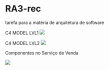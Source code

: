# RA3-rec
tarefa para a matéria de arquitetura de software

C4 MODEL LVL1
[![](https://mermaid.ink/img/pako:eNqNk8FO20AQhl9ltBISlRJVlXryAQmchKZNUJQAh3pzGHmHZCV7J-yuIYjwMJx4AMQT5MWYBNo0OI3wZT3r__tndtZzr3I2pBJ1cADpd-hLUEATenQj67cEWhYnHksEQ5CyizSPrJ12sjmbwnlLO5DnONPqIlTLR28ZDi_JGTLsv0KKdo5ftBpDs3m0uAi4gJNsZEMkcRy0Lsdv-Mn6c1fcxXYBaXY86MIpRrrFuy1JymXlbC6aVmY7zGa3QTsbkb-xyydelT3ACZbkIofd6o4U_15TgPY8kncc4LA9HKwq34mcbiUYUoFx-Sxn_0-GH1vyM46SqGNDjvYPkK6BIUeyCJ6uKxtEvnyhsIBu1re55_DvkTybanOgffTPOr26H_wM-6vOpoWVVtJn6N6Ouj9exT6-X-frnd5ncFY3-Nh71VAl-RKtkRG4X1lqFadUklaJvBq6wqqIWmn3IFKUno_uXK6S6CtqKM_VZKqSKyyCRNXMyC_7PjB_d2fofjNvYjI2su-_Dd169h5eAfkgQVw?type=png)](https://mermaid.live/edit#pako:eNqNk8FO20AQhl9ltBISlRJVlXryAQmchKZNUJQAh3pzGHmHZCV7J-yuIYjwMJx4AMQT5MWYBNo0OI3wZT3r__tndtZzr3I2pBJ1cADpd-hLUEATenQj67cEWhYnHksEQ5CyizSPrJ12sjmbwnlLO5DnONPqIlTLR28ZDi_JGTLsv0KKdo5ftBpDs3m0uAi4gJNsZEMkcRy0Lsdv-Mn6c1fcxXYBaXY86MIpRrrFuy1JymXlbC6aVmY7zGa3QTsbkb-xyydelT3ACZbkIofd6o4U_15TgPY8kncc4LA9HKwq34mcbiUYUoFx-Sxn_0-GH1vyM46SqGNDjvYPkK6BIUeyCJ6uKxtEvnyhsIBu1re55_DvkTybanOgffTPOr26H_wM-6vOpoWVVtJn6N6Ouj9exT6-X-frnd5ncFY3-Nh71VAl-RKtkRG4X1lqFadUklaJvBq6wqqIWmn3IFKUno_uXK6S6CtqKM_VZKqSKyyCRNXMyC_7PjB_d2fofjNvYjI2su-_Dd169h5eAfkgQVw)


C4 MODEL LVL2
[![](https://mermaid.ink/img/pako:eNqNlNFq2zAUhl_lICh00FAYu_LFILGbNFvTZV3bwexdnFonicCWMknOVuo-zNjFYLdlT-AX20liNlKLYd_Ikv_vP9IvSw8iN5JEJI6OIH4FM-4UMIAL2nD7MoJE4dJiiSAJYqN980tpsuQynWn-sF7BdZJp4GeYZuLGVc13qwwc35KWJI09hRjVN3yRic8wGLyubxzWMGLp2LIbi-B4uC5Ujs3P5oeBj3R3ypO4UwVtkb3zaEdydco9wkYhDOfTGuKUG5igp69430rjnfTKeGKVpS-Vcoqdf5OrIUlnKrfGkd3wmNmuaDtLdD3Ysy47t0ZW3vShx106LhTx-vvQk0BtXGLJfK_q513-igr0zRPvVB-Dadfg0nh0MFYuR7W12Jsk7UaVleYdhdyUNbxJR6jzHZSgNK4T-1kAehuAnuU9DmAXAexZ0JMANkvbn-gg2hY4DwCXgTrdSKcB8l2A_F-WU546H7M9PE_nXAMXxvJ5VGNj5EGEB9r3Ia04ESXxgJJ84B-2bCb8ikrKRMSvkhZYFT4TmX5kKXLaH-51LiJvKzoR1lTLlYgWWDjuVWvJobXXw9_RNepPxvzrk1Te2Nn-itndNI9_APEnkHA?type=png)](https://mermaid.live/edit#pako:eNqNlNFq2zAUhl_lICh00FAYu_LFILGbNFvTZV3bwexdnFonicCWMknOVuo-zNjFYLdlT-AX20liNlKLYd_Ikv_vP9IvSw8iN5JEJI6OIH4FM-4UMIAL2nD7MoJE4dJiiSAJYqN980tpsuQynWn-sF7BdZJp4GeYZuLGVc13qwwc35KWJI09hRjVN3yRic8wGLyubxzWMGLp2LIbi-B4uC5Ujs3P5oeBj3R3ypO4UwVtkb3zaEdydco9wkYhDOfTGuKUG5igp69430rjnfTKeGKVpS-Vcoqdf5OrIUlnKrfGkd3wmNmuaDtLdD3Ysy47t0ZW3vShx106LhTx-vvQk0BtXGLJfK_q513-igr0zRPvVB-Dadfg0nh0MFYuR7W12Jsk7UaVleYdhdyUNbxJR6jzHZSgNK4T-1kAehuAnuU9DmAXAexZ0JMANkvbn-gg2hY4DwCXgTrdSKcB8l2A_F-WU546H7M9PE_nXAMXxvJ5VGNj5EGEB9r3Ia04ESXxgJJ84B-2bCb8ikrKRMSvkhZYFT4TmX5kKXLaH-51LiJvKzoR1lTLlYgWWDjuVWvJobXXw9_RNepPxvzrk1Te2Nn-itndNI9_APEnkHA)


Componentes no Serviço de Venda

[![](https://mermaid.ink/img/pako:eNqVVO9q2zAQfxWhUtgggW0ZW-vBoLGTNLCM0o59mL0PmnVKxGTJSHLa0PRp9qEP0EfIi-0c5Y_dZZT4i3V3v_ud7neS7mluONCInp6S-D2ZoKFIl3yBOf57EUkkm1pWMMKBxKYojQbtwZFXN2DncvVo6sB30Jy51yQ3BRk4L5XJdKYxr5yRb0mmCX4X6UTm1rh_0n6Sbvcz6aex0d4apcA2YpvcNSROmzWvrMnBOVbgfoKDTYPRSkpaSdcwlQ6rrPHAJTftEoP0GkrjpF89Wflf1DAdowbY3upx9ccQOTSGtwCjUDQH0q_q1BDr17FlPEM1ly9Wipvgy3TEPNyyxaE-k2Noh3swubgaL8k4XW-_NnYbxaMQpugIZpKvqycXArliziUgcNC7WQmpVHQCb8VH0evU2v6G6KTX2667t5L7WfSuvPv0jMNtJAoEmH7Gfx1FYEOnxi62HG_EmRBHccgwSC-N3pII-JDnR5HAnQermdoynItz9qIWO6kvSiVzprkhzAVOvF5SczmXvGKqHjU0CuIR2yjX3AYerv1MWoH4IDw56B00NG0Fhk2hWpHRQaLLnSYt9_gZDe3QAmzBJMcH6L5GZtTPoICMRrjkIFilfEYz_YBQVnlzs9A5jbytoEOtqaYzGgmmHFpVyfGObJ6rnbdk-ocxexsvAzY3CU_e-uV7-AueG7Bn?type=png)](https://mermaid.live/edit#pako:eNqVVO9q2zAQfxWhUtgggW0ZW-vBoLGTNLCM0o59mL0PmnVKxGTJSHLa0PRp9qEP0EfIi-0c5Y_dZZT4i3V3v_ud7neS7mluONCInp6S-D2ZoKFIl3yBOf57EUkkm1pWMMKBxKYojQbtwZFXN2DncvVo6sB30Jy51yQ3BRk4L5XJdKYxr5yRb0mmCX4X6UTm1rh_0n6Sbvcz6aex0d4apcA2YpvcNSROmzWvrMnBOVbgfoKDTYPRSkpaSdcwlQ6rrPHAJTftEoP0GkrjpF89Wflf1DAdowbY3upx9ccQOTSGtwCjUDQH0q_q1BDr17FlPEM1ly9Wipvgy3TEPNyyxaE-k2Noh3swubgaL8k4XW-_NnYbxaMQpugIZpKvqycXArliziUgcNC7WQmpVHQCb8VH0evU2v6G6KTX2667t5L7WfSuvPv0jMNtJAoEmH7Gfx1FYEOnxi62HG_EmRBHccgwSC-N3pII-JDnR5HAnQermdoynItz9qIWO6kvSiVzprkhzAVOvF5SczmXvGKqHjU0CuIR2yjX3AYerv1MWoH4IDw56B00NG0Fhk2hWpHRQaLLnSYt9_gZDe3QAmzBJMcH6L5GZtTPoICMRrjkIFilfEYz_YBQVnlzs9A5jbytoEOtqaYzGgmmHFpVyfGObJ6rnbdk-ocxexsvAzY3CU_e-uV7-AueG7Bn)
